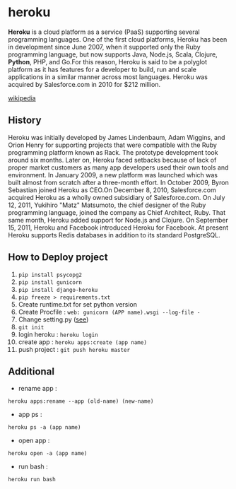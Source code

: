 # heroku

  
  

**Heroku** is a cloud platform as a service (PaaS) supporting several programming languages. One of the first cloud platforms, Heroku has been in development since June 2007, when it supported only the Ruby programming language, but now supports Java, Node.js, Scala, Clojure, **Python**, PHP, and Go.For this reason, Heroku is said to be a polyglot platform as it has features for a developer to build, run and scale applications in a similar manner across most languages. Heroku was acquired by Salesforce.com in 2010 for $212 million.

[wikipedia](https://en.wikipedia.org/wiki/Heroku)

  
  

## History

  
Heroku was initially developed by James Lindenbaum, Adam Wiggins, and Orion Henry for supporting projects that were compatible with the Ruby programming platform known as Rack. The prototype development took around six months. Later on, Heroku faced setbacks because of lack of proper market customers as many app developers used their own tools and environment. In January 2009, a new platform was launched which was built almost from scratch after a three-month effort. In October 2009, Byron Sebastian joined Heroku as CEO.On December 8, 2010, Salesforce.com acquired Heroku as a wholly owned subsidiary of Salesforce.com. On July 12, 2011, Yukihiro "Matz" Matsumoto, the chief designer of the Ruby programming language, joined the company as Chief Architect, Ruby. That same month, Heroku added support for Node.js and Clojure. On September 15, 2011, Heroku and Facebook introduced Heroku for Facebook. At present Heroku supports Redis databases in addition to its standard PostgreSQL.

  

## How to Deploy project

  

1. `pip install psycopg2`
2. `pip install gunicorn`
3. `pip install django-heroku`
4. `pip freeze > requirements.txt`
5. Create runtime.txt for set python version 
6. Create Procfile : `web: gunicorn (APP name).wsgi --log-file -`
7. Change setting.py ([see](https://github.com/Arash3f/deploy_django_project/blob/main/heroku/setting.py))
8. `git init `
9. login heroku :  `heroku login`
10. create app :  `heroku apps:create (app name)`
11. push project :  `git push heroku master`

## Additional
- rename app :

 `heroku apps:rename --app (old-name) (new-name)`
 
- app ps :

 `heroku ps -a (app name)`
 
- open app :

 `heroku open -a (app name)`
 
 - run bash :
 
 `heroku run bash`
